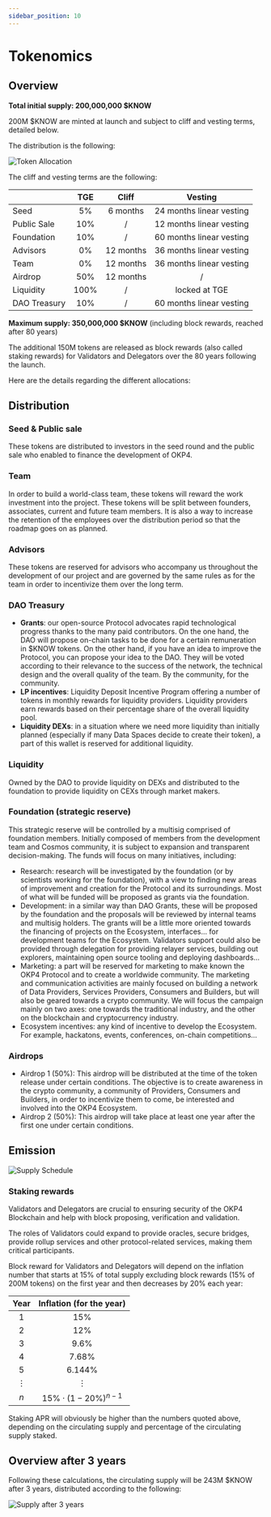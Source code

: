 ```yaml
---
sidebar_position: 10
---
```


# Tokenomics

## Overview

**Total initial supply: 200,000,000 $KNOW**

200M $KNOW are minted at launch and subject to cliff and vesting terms, detailed below.

The distribution is the following:

![Token Allocation](/img/content/whitepaper/Token-Allocation.png)

The cliff and vesting terms are the following:

|              |  TGE |   Cliff   |          Vesting         |
|--------------|:----:|:---------:|:------------------------:|
| Seed         |  5%  |  6 months | 24 months linear vesting |
| Public Sale  |  10% |     /     | 12 months linear vesting |
| Foundation   |  10% |     /     | 60 months linear vesting |
| Advisors     |  0%  | 12 months | 36 months linear vesting |
| Team         |  0%  | 12 months | 36 months linear vesting |
| Airdrop      |  50% | 12 months |             /            |
| Liquidity    | 100% |     /     |       locked at TGE      |
| DAO Treasury |  10% |     /     | 60 months linear vesting |

**Maximum supply: 350,000,000 $KNOW** (including block rewards, reached after 80 years)

The additional 150M tokens are released as block rewards (also called staking rewards) for Validators and Delegators over the 80 years following the launch.

Here are the details regarding the different allocations:

## Distribution

### Seed & Public sale

These tokens are distributed to investors in the seed round and the public sale who enabled to finance the development of OKP4.

### Team

In order to build a world-class team, these tokens will reward the work investment into the project. These tokens will be split between founders, associates, current and future team members. It is also a way to increase the retention of the employees over the distribution period so that the roadmap goes on as planned.

### Advisors

These tokens are reserved for advisors who accompany us throughout the development of our project and are governed by the same rules as for the team in order to incentivize them over the long term.

### DAO Treasury

- **Grants**: our open-source Protocol advocates rapid technological progress thanks to the many paid contributors. On the one hand, the DAO will propose on-chain tasks to be done for a certain remuneration in $KNOW tokens. On the other hand, if you have an idea to improve the Protocol, you can propose your idea to the DAO. They will be voted according to their relevance to the success of the network, the technical design and the overall quality of the team. By the community, for the community.
- **LP incentives**: Liquidity Deposit Incentive Program offering a number of tokens in monthly rewards for liquidity providers. Liquidity providers earn rewards based on their percentage share of the overall liquidity pool.
- **Liquidity DEXs**: in a situation where we need more liquidity than initially planned (especially if many Data Spaces decide to create their token), a part of this wallet is reserved for additional liquidity.

### Liquidity

Owned by the DAO to provide liquidity on DEXs and distributed to the foundation to provide liquidity on CEXs through market makers.

### Foundation (strategic reserve)

This strategic reserve will be controlled by a multisig comprised of foundation members. Initially composed of members from the development team and Cosmos community, it is subject to expansion and transparent decision-making. The funds will focus on many initiatives, including:

- Research: research will be investigated by the foundation (or by scientists working for the foundation), with a view to finding new areas of improvement and creation for the Protocol and its surroundings. Most of what will be funded will be proposed as grants via the foundation.
- Development: in a similar way than DAO Grants, these will be proposed by the foundation and the proposals will be reviewed by internal teams and multisig holders. The grants will be a little more oriented towards the financing of projects on the Ecosystem, interfaces... for development teams for the Ecosystem. Validators support could also be provided through delegation for providing relayer services, building out explorers, maintaining open source tooling and deploying dashboards...
- Marketing: a part will be reserved for marketing to make known the OKP4 Protocol and to create a worldwide community. The marketing and communication activities are mainly focused on building a network of Data Providers, Services Providers, Consumers and Builders, but will also be geared towards a crypto community. We will focus the campaign mainly on two axes: one towards the traditional industry, and the other on the blockchain and cryptocurrency industry.
- Ecosystem incentives: any kind of incentive to develop the Ecosystem. For example, hackatons, events, conferences, on-chain competitions...

### Airdrops

- Airdrop 1 (50%): This airdrop will be distributed at the time of the token release under certain conditions. The objective is to create awareness in the crypto community, a community of Providers, Consumers and Builders, in order to incentivize them to come, be interested and involved into the OKP4 Ecosystem.
- Airdrop 2 (50%): This airdrop will take place at least one year after the first one under certain conditions.

## Emission

![Supply Schedule](/img/content/whitepaper/Supply-schedule.png)

### Staking rewards

Validators and Delegators are crucial to ensuring security of the OKP4 Blockchain and help with block proposing, verification and validation.

The roles of Validators could expand to provide oracles, secure bridges, provide rollup services and other protocol-related services, making them critical participants.

Block reward for Validators and Delegators will depend on the inflation number that starts at 15% of total supply excluding block rewards (15% of 200M tokens) on the first year and then decreases by 20% each year:

| Year     |  Inflation (for the year) |
|:--------:|:-------------------------:|
| 1        |  15%                      |
| 2        |  12%                      |
| 3        |  9.6%                     |
| 4        |  7.68%                    |
| 5        |  6.144%                   |
| $\vdots$ |  $\vdots$                 |
| $n$      |  $15\%\cdotp(1-20\%)^{n-1}$       |

Staking APR will obviously be higher than the numbers quoted above, depending on the circulating supply and percentage of the circulating supply staked.

## Overview after 3 years

Following these calculations, the circulating supply will be 243M $KNOW after 3 years, distributed according to the following:

![Supply after 3 years](/img/content/whitepaper/Supply-after-3-years.png)
